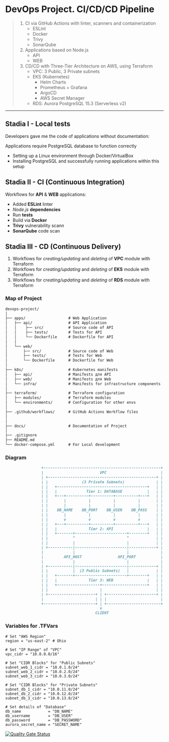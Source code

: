 # DevOps Project. CI/CD/CD Pipeline

> 1. CI via GitHub Actions with linter, scanners and containerization
>    - ESLint
>    - Docker
>    - Trivy
>    - SonarQube
> 2. Applications based on Node.js
>    - API
>    - WEB
> 3. CD/CD with Three-Tier Architecture on AWS, using Terraform
>    - VPC: 3 Public, 3 Private subnets
>    - EKS (Kubernetes)
>      - Helm Charts
>      - Prometheus + Grafana
>      - ArgoCD
>      - AWS Secret Manager
>    - RDS: Aurora PostgreSQL 15.3 (Serverless v2)

---

## Stadia I - Local tests

Developers gave me the code of applications without documentation:

Applications require PostgreSQL database to function correctly
- Setting up a Linux environment through Docker/VirtualBox
- Installing PostgreSQL and successfully running applications within this setup

## Stadia II - CI (Continuous Integration)

Workflows for **API** & **WEB** applications:

- Added **ESLint** linter
- _Node.js_ **dependencies** 
- Run **tests**
- Build via **Docker**
- **Trivy** vulnerability scann
- **SonarQube** code scan

## Stadia III - CD (Continuous Delivery)

1. Workflows for _creating/updating_ and _deleting_ of **VPC** module with Terraform
2. Workflows for _creating/updating_ and _deleting_ of **EKS** module with Terraform
3. Workflows for _creating/updating_ and _deleting_ of **RDS** module with Terraform

### Map of Project

```markdown
devops-project/
│
├── apps/                   # Web Application
│   ├── api/                # API Application
│   │    ├── src/           # Source code of API
│   │    ├── tests/         # Tests for API
│   │    └── Dockerfile     # Dockerfile for API
│   │
│   └── web/
│       ├── src/            # Source code of Web
│       ├── tests/          # Tests for Web
│       └── Dockerfile      # Dockerfile for Web
│
├── k8s/                    # Kubernetes manifests
│   ├── api/                # Manifests для API
│   ├── web/                # Manifests для Web
│   └── infra/              # Manifests for infrastructure components
│
├── terraform/              # Terraform configuration
│   ├── modules/            # Terraform modules
│   └── environments/       # Configuration for other envs
│
├── .github/workflows/      # GitHub Actions Workflow files
│
│
├── docs/                   # Documentation of Project
│
├── .gitignore
├── README.md
└── docker-compose.yml      # For Local development
```

### Diagram

```markdown
                +----------------------------------------------------+
                |                         VPC                        |
                | +------------------------------------------------+ |
                | |               (3 Private Subnets)              | |
                | |   +----------------------------------------+   | |
                | |   |             Tier 1: DATABASE           |   | |
                | |   +---+----------+----------+----------+---+   | |
                | |       |          |          |          |       | |
                | |       |          |          |          |       | |
                | |    DB_NAME    DB_PORT    DB_USER    DB_PASS    | |
                | |       |          |          |          |       | |
                | |       v          v          v          v       | |
                | |   +---+----------+----------+----------+---+   | |
                | |   |              Tier 2: API               |   | |
                | |   +-------+-----------------------+--------+   | |
                | |           ^                       ^            | |
                | |           |                       |            | |
                | +-----------|-----------------------|------------+ |
                |             |                       |              |
                |         API_HOST                API_PORT           |
                |             |                       |              |
                | +-----------|-----------------------|------------+ |
                | |           |  (3 Public Subnets)   |            | |
                | |   +-------+-----------------------+--------+   | |
                | |   |              Tier 3: WEB               |   | |
                | |   +-------------------+--------------------+   | |
                | |                       |                        | |
                | +---------------------+ | +----------------------+ |
                |                       | | |                        |
                +-----------------------+ | +------------------------+
                                          v
                                        CLIENT
```

### Variables for .TFVars

``` Shell
# Set "AWS Region"
region = "us-east-2" # Ohio

# Set "IP Range" of "VPC"
vpc_cidr = "10.0.0.0/16"

# Set "CIDR Blocks" for "Public Subnets"
subnet_web_1_cidr = "10.0.1.0/24"
subnet_web_2_cidr = "10.0.2.0/24"
subnet_web_3_cidr = "10.0.3.0/24"

# Set "CIDR Blocks" for "Private Subnets"
subnet_db_1_cidr = "10.0.11.0/24"
subnet_db_2_cidr = "10.0.12.0/24"
subnet_db_3_cidr = "10.0.13.0/24"

# Set details of "Database"
db_name            = "DB_NAME"
db_username        = "DB_USER"
db_password        = "DB_PASSWORD"
aurora_secret_name = "SECRET_NAME"
```

[![Quality Gate Status](https://sonarcloud.io/api/project_badges/measure?project=thejondaw_devops-project&metric=alert_status)](https://sonarcloud.io/summary/new_code?id=thejondaw_devops-project)